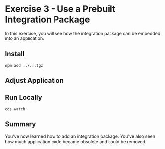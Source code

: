 # Exercise 3 - Use a Prebuilt Integration Package

In this exercise, you will see how the integration package can be embedded into an application.

## Install

```sh
npm add ../...tgz
```

## Adjust Application

## Run Locally

```sh
cds watch
```

## Summary

You've now learned how to add an integration package.  You've also seen how much application code became obsolete and could be removed.
